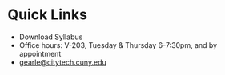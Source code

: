 # Quick Links

+ Download Syllabus
+ Office hours: V-203, Tuesday & Thursday 6-7:30pm, and by appointment
+ gearle@citytech.cuny.edu
